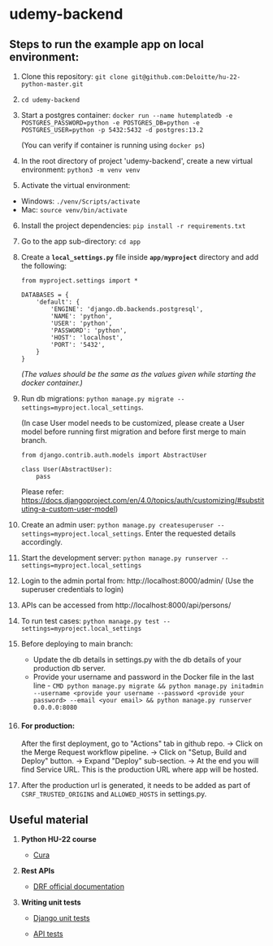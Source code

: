 # udemy-backend

## Steps to run the example app on local environment:
1. Clone this repository: `git clone git@github.com:Deloitte/hu-22-python-master.git`

2. `cd udemy-backend`

3. Start a postgres container: `docker run --name hutemplatedb -e POSTGRES_PASSWORD=python -e POSTGRES_DB=python -e POSTGRES_USER=python -p 5432:5432 -d postgres:13.2`  

    (You can verify if container is running using `docker ps`)

4. In the root directory of project 'udemy-backend', create a new virtual environment: `python3 -m venv venv`

5. Activate the virtual environment:
- Windows: `./venv/Scripts/activate`
- Mac: `source venv/bin/activate`

6. Install the project dependencies: `pip install -r requirements.txt`

7. Go to the app sub-directory: `cd app`

8. Create a **`local_settings.py`** file inside **`app/myproject`** directory and add the following:
  
    ```
    from myproject.settings import *

    DATABASES = {
        'default': {
            'ENGINE': 'django.db.backends.postgresql',
            'NAME': 'python',
            'USER': 'python',
            'PASSWORD': 'python',
            'HOST': 'localhost',
            'PORT': '5432',
        }
    }
    ```

    _(The values should be the same as the values given while starting  the docker container.)_
    


9. Run db migrations: `python manage.py migrate --settings=myproject.local_settings`.

    (In case User model needs to be customized, please create a User model before running first migration and before first merge to main branch.
    ```
    from django.contrib.auth.models import AbstractUser

    class User(AbstractUser):
        pass
    ```
    Please refer: https://docs.djangoproject.com/en/4.0/topics/auth/customizing/#substituting-a-custom-user-model)

10. Create an admin user: `python manage.py createsuperuser --settings=myproject.local_settings`. Enter the requested details accordingly.

11. Start the development server: `python manage.py runserver --settings=myproject.local_settings` 

12. Login to the admin portal from: http://localhost:8000/admin/ (Use the superuser credentials to login)

13. APIs can be accessed from http://localhost:8000/api/persons/
14. To run test cases: `python manage.py test --settings=myproject.local_settings`
15. Before deploying to main branch: 
    -  Update the db details in settings.py with the db details of your production db server.
    -  Provide your username and password in the Docker file in the last line - 
    `CMD python manage.py migrate && python manage.py initadmin --username <provide your username --password <provide your password> --email <your email> && python manage.py runserver 0.0.0.0:8080`
16. #### For production:
    After the first deployment, go to "Actions" tab in github repo. -> Click on the Merge Request workflow pipeline. -> Click on "Setup, Build and Deploy" button. -> Expand "Deploy" sub-section. -> At the end you will find Service URL. This is the production URL where app will be hosted.

17. After the production url is generated, it needs to be added as part of `CSRF_TRUSTED_ORIGINS` and `ALLOWED_HOSTS` in settings.py.


## Useful material
1. **Python HU-22 course**

    - [Cura](https://becurious.edcast.eu/journey/hu-python-track-hu)

2. **Rest APIs**

    - [DRF official documentation](https://www.django-rest-framework.org/#)


3. **Writing unit tests**

    - [Django unit tests](https://docs.djangoproject.com/en/4.0/topics/testing/overview/#module-django.test)

    - [API tests](https://www.django-rest-framework.org/api-guide/testing/#testing)
